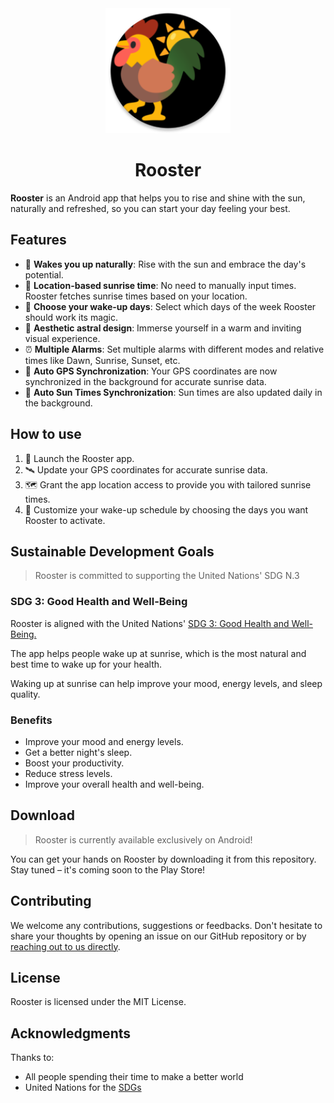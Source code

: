 <div align="center">
  <img src="./app/src/main/res/mipmap-xxxhdpi/ic_launcher_round.png" alt="Rooster Logo" width="200">
</div>

<h1 align="center">Rooster</h1>

**Rooster** is an Android app that helps you to rise and shine with the sun, naturally and refreshed, so you can start your day feeling your best.

## Features

- 🌅 **Wakes you up naturally**: Rise with the sun and embrace the day's potential.
- 📍 **Location-based sunrise time**: No need to manually input times. Rooster fetches sunrise times based on your location.
- 📅 **Choose your wake-up days**: Select which days of the week Rooster should work its magic.
- 🎨 **Aesthetic astral design**: Immerse yourself in a warm and inviting visual experience.
- ⏰ **Multiple Alarms**: Set multiple alarms with different modes and relative times like Dawn, Sunrise, Sunset, etc.
- 🔄 **Auto GPS Synchronization**: Your GPS coordinates are now synchronized in the background for accurate sunrise data.
- 🔄 **Auto Sun Times Synchronization**: Sun times are also updated daily in the background.


## How to use

1. 📱 Launch the Rooster app.
2. 🛰️ Update your GPS coordinates for accurate sunrise data.
3. 🗺️ Grant the app location access to provide you with tailored sunrise times.
4. 📆 Customize your wake-up schedule by choosing the days you want Rooster to activate.

## Sustainable Development Goals
> Rooster is committed to supporting the United Nations' SDG N.3

### SDG 3: Good Health and Well-Being

Rooster is aligned with the United Nations' [SDG 3: Good Health and Well-Being.](https://sdgs.un.org/goals/goal3)

The app helps people wake up at sunrise, which is the most natural and best time to wake up for your health.

Waking up at sunrise can help improve your mood, energy levels, and sleep quality.

### Benefits
- Improve your mood and energy levels.
- Get a better night's sleep.
- Boost your productivity.
- Reduce stress levels.
- Improve your overall health and well-being.

## Download
> Rooster is currently available exclusively on Android!

You can get your hands on Rooster by downloading it from this repository. Stay tuned – it's coming soon to the Play Store!

## Contributing

We welcome any contributions, suggestions or feedbacks. Don't hesitate to share your thoughts by opening an issue on our GitHub repository or by [reaching out to us directly](mailto:contact@theophile.world).

## License

Rooster is licensed under the MIT License.

## Acknowledgments
Thanks to:
- All people spending their time to make a better world
- United Nations for the [SDGs](https://sdgs.un.org/goals)
